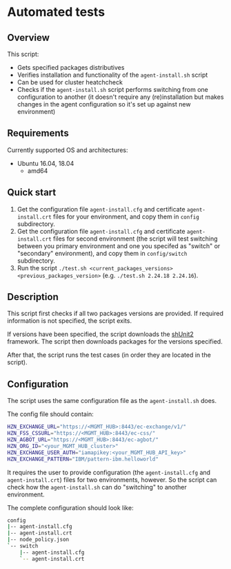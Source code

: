 # Automated tests

## Overview

This script:

* Gets specified packages distributives
* Verifies installation and functionality of the `agent-install.sh` script
* Can be used for cluster heatchcheck
* Checks if the `agent-install.sh` script performs switching from one configuration to another (it doesn't require any (re)installation but makes changes in the agent configuration so it's set up against new environment)

## Requirements

Currently supported OS and architectures:

* Ubuntu 16.04, 18.04
  * amd64

## Quick start

1. Get the configuration file `agent-install.cfg` and certificate `agent-install.crt` files for your environment, and copy them in `config` subdirectory.
2. Get the configuration file `agent-install.cfg` and certificate `agent-install.crt` files for second environment (the script will test switching between you primary environment and one you specifed as "switch" or "secondary" environment), and copy them in `config/switch` subdirectory.
3. Run the script `./test.sh <current_packages_versions> <previous_packages_version>` (e.g. `./test.sh 2.24.18 2.24.16`).

## Description

This script first checks if all two packages versions are provided. If required information is not specified, the script exits.

If versions have been specified, the script downloads the [shUnit2](https://github.com/kward/shunit2/) framework. The script then downloads packages for the versions specified.

After that, the script runs the test cases (in order they are located in the script).

## Configuration

The script uses the same configuration file as the `agent-install.sh` does.

The config file should contain:
```bash
HZN_EXCHANGE_URL="https://<MGMT_HUB>:8443/ec-exchange/v1/"
HZN_FSS_CSSURL="https://<MGMT_HUB>:8443/ec-css/"
HZN_AGBOT_URL="https://<MGMT_HUB>:8443/ec-agbot/"
HZN_ORG_ID="<your_MGMT_HUB_cluster>"
HZN_EXCHANGE_USER_AUTH="iamapikey:<your_MGMT_HUB_API_key>"
HZN_EXCHANGE_PATTERN="IBM/pattern-ibm.helloworld"
```

It requires the user to provide configuration (the `agent-install.cfg` and `agent-install.crt`) files for two environments, however. So the script can check how the `agent-install.sh` can do "switching" to another environment.

The complete configuration should look like:

```bash
config
|-- agent-install.cfg
|-- agent-install.crt
|-- node_policy.json
`-- switch
    |-- agent-install.cfg
    `-- agent-install.crt
```